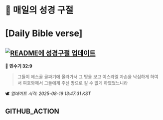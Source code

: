# 🙏 매일의 성경 구절
# [Daily Bible verse]
## [![README에 성경구절 업데이트](https://github.com/DONGSUKA/first_test/actions/workflows/update-readme-bible.yml/badge.svg)](https://github.com/DONGSUKA/first_test/actions/workflows/update-readme-bible.yml)
<!-- START_BIBLE_VERSE -->
📖 **민수기 32:9**
> 그들이 에스골 골짜기에 올라가서 그 땅을 보고 이스라엘 자손을 낙심하게 하여서 여호와께서 그들에게 주신 땅으로 갈 수 없게 하였었느니라

🕊️ _업데이트 시각: 2025-08-19 13:47:31 KST_
  <!-- END_BIBLE_VERSE -->
## GITHUB_ACTION
